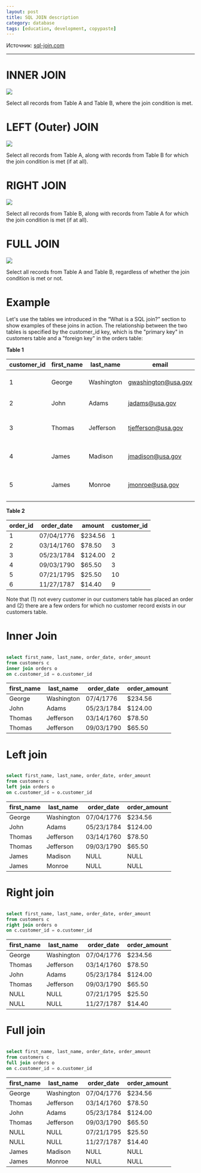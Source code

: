 ```yaml
---
layout: post
title: SQL JOIN description
category: database
tags: [education, development, copypaste]
---
```


Источник: [sql-join.com](http://www.sql-join.com/sql-join-types)

---

# INNER JOIN

![](https://images.squarespace-cdn.com/content/v1/5732253c8a65e244fd589e4c/1464122775537-YVL7LO1L7DU54X1MC2CI/ke17ZwdGBToddI8pDm48kMjn7pTzw5xRQ4HUMBCurC5Zw-zPPgdn4jUwVcJE1ZvWMv8jMPmozsPbkt2JQVr8L3VwxMIOEK7mu3DMnwqv-Nsp2ryTI0HqTOaaUohrI8PIvqemgO4J3VrkuBnQHKRCXIkZ0MkTG3f7luW22zTUABU/image-asset.png?format=300w)

Select all records from Table A and Table B, where the join condition is met.

# LEFT (Outer) JOIN

![](https://images.squarespace-cdn.com/content/v1/5732253c8a65e244fd589e4c/1464122797709-C2CDMVSK7P4V0FNNX60B/ke17ZwdGBToddI8pDm48kMjn7pTzw5xRQ4HUMBCurC5Zw-zPPgdn4jUwVcJE1ZvWEV3Z0iVQKU6nVSfbxuXl2c1HrCktJw7NiLqI-m1RSK4p2ryTI0HqTOaaUohrI8PIO5TUUNB3eG_Kh3ocGD53-KZS67ndDu8zKC7HnauYqqk/image-asset.png?format=300w)

Select all records from Table A, along with records from Table B for which the join condition is met (if at all).

# RIGHT JOIN

![](https://images.squarespace-cdn.com/content/v1/5732253c8a65e244fd589e4c/1464122744888-MVIUN2P80PG0YE6H12WY/ke17ZwdGBToddI8pDm48kMjn7pTzw5xRQ4HUMBCurC5Zw-zPPgdn4jUwVcJE1ZvWlExFaJyQKE1IyFzXDMUmzc1HrCktJw7NiLqI-m1RSK4p2ryTI0HqTOaaUohrI8PI-FpwTc-ucFcXUDX7aq6Z4KQhQTkyXNMGg1Q_B1dqyTU/image-asset.png?format=300w)

Select all records from Table B, along with records from Table A for which the join condition is met (if at all).

# FULL JOIN

![](https://images.squarespace-cdn.com/content/v1/5732253c8a65e244fd589e4c/1464122981217-RIYH5VL2MF1XWTU2DKVQ/ke17ZwdGBToddI8pDm48kMjn7pTzw5xRQ4HUMBCurC5Zw-zPPgdn4jUwVcJE1ZvWEV3Z0iVQKU6nVSfbxuXl2c1HrCktJw7NiLqI-m1RSK4p2ryTI0HqTOaaUohrI8PIO5TUUNB3eG_Kh3ocGD53-KZS67ndDu8zKC7HnauYqqk/image-asset.png?format=300w)

Select all records from Table A and Table B, regardless of whether the join condition is met or not.

# Example

Let's use the tables we introduced in the “What is a SQL join?” section to show examples of these joins in action. The relationship between the two tables is specified by the customer_id key, which is the "primary key" in customers table and a "foreign key" in the orders table:

**Table 1**

| customer_id | first_name | last_name | email | address | city | state | zipcode |
|-------------|------------|------------|---------------------|---------------------------|-----------------|-------|---------|
| 1 | George | Washington | gwashington@usa.gov | 3200 Mt Vernon Hwy | Mount Vernon | VA | 22121 |
| 2 | John | Adams | jadams@usa.gov | 1250 Hancock St | Quincy | MA | 02169 |
| 3 | Thomas | Jefferson | tjefferson@usa.gov | 931 Thomas Jefferson Pkwy | Charlottesville | VA | 22902 |
| 4 | James | Madison | jmadison@usa.gov | 11350 Constitution Hwy | Orange | VA | 22960 |
| 5 | James | Monroe | jmonroe@usa.gov | 2050 James Monroe Parkway | Charlottesville | VA | 22902 |

**Table 2**

| order_id | order_date | amount | customer_id |
|----------|------------|---------|-------------|
| 1 | 07/04/1776 | $234.56 | 1 |
| 2 | 03/14/1760 | $78.50 | 3 |
| 3 | 05/23/1784 | $124.00 | 2 |
| 4 | 09/03/1790 | $65.50 | 3 |
| 5 | 07/21/1795 | $25.50 | 10 |
| 6 | 11/27/1787 | $14.40 | 9 |

Note that (1) not every customer in our customers table has placed an order and (2) there are a few orders for which no customer record exists in our customers table.

# Inner Join

```sql

select first_name, last_name, order_date, order_amount
from customers c
inner join orders o
on c.customer_id = o.customer_id

```

| first_name | last_name | order_date | order_amount |
|------------|------------|------------|--------------|
| George | Washington | 07/4/1776 | $234.56 |
| John | Adams | 05/23/1784 | $124.00 |
| Thomas | Jefferson | 03/14/1760 | $78.50 |
| Thomas | Jefferson | 09/03/1790 | $65.50 |

# Left join

```sql

select first_name, last_name, order_date, order_amount
from customers c
left join orders o
on c.customer_id = o.customer_id

```

| first_name | last_name | order_date | order_amount |
|------------|------------|------------|--------------|
| George | Washington | 07/04/1776 | $234.56 |
| John | Adams | 05/23/1784 | $124.00 |
| Thomas | Jefferson | 03/14/1760 | $78.50 |
| Thomas | Jefferson | 09/03/1790 | $65.50 |
| James | Madison | NULL | NULL |
| James | Monroe | NULL | NULL |


# Right join

```sql

select first_name, last_name, order_date, order_amount
from customers c
right join orders o
on c.customer_id = o.customer_id

```

| first_name | last_name | order_date | order_amount |
|------------|------------|------------|--------------|
| George | Washington | 07/04/1776 | $234.56 |
| Thomas | Jefferson | 03/14/1760 | $78.50 |
| John | Adams | 05/23/1784 | $124.00 |
| Thomas | Jefferson | 09/03/1790 | $65.50 |
| NULL | NULL | 07/21/1795 | $25.50 |
| NULL | NULL | 11/27/1787 | $14.40 |

# Full join

```sql

select first_name, last_name, order_date, order_amount
from customers c
full join orders o
on c.customer_id = o.customer_id

```

| first_name | last_name | order_date | order_amount |
|------------|------------|------------|--------------|
| George | Washington | 07/04/1776 | $234.56 |
| Thomas | Jefferson | 03/14/1760 | $78.50 |
| John | Adams | 05/23/1784 | $124.00 |
| Thomas | Jefferson | 09/03/1790 | $65.50 |
| NULL | NULL | 07/21/1795 | $25.50 |
| NULL | NULL | 11/27/1787 | $14.40 |
| James | Madison | NULL | NULL |
| James | Monroe | NULL | NULL |